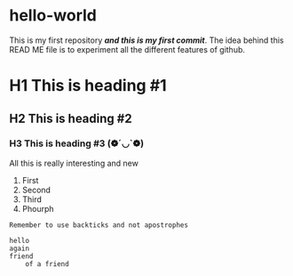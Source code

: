 # hello-world
This is my first repository
***and this is my first commit***.
The idea behind this READ ME file is to experiment all the different features of github.
# H1 This is heading #1
## H2 This is heading #2
### H3 This is heading #3 (❁´◡`❁)

All this is really interesting
and new

1. First
2. Second
3. Third
4. Phourph

`Remember to use backticks and not apostrophes`

	hello
	again
	friend
		of a friend
